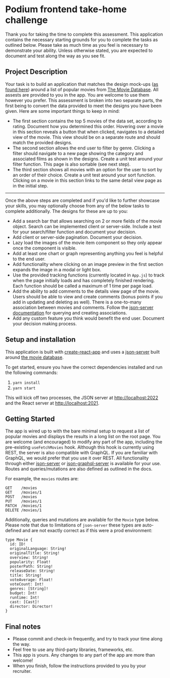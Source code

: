 # Podium frontend take-home challenge
Thank you for taking the time to complete this assessment. This application contains the necessary starting grounds for you to complete the tasks as outlined below. Please take as much time as you feel is necessary to demonstrate your ability. Unless otherwise stated, you are expected to document and test along the way as you see fit. 

## Project Description
Your task is to build an application that matches the design mock-ups ([as found here](https://share.goabstract.com/b949487b-4df0-4431-8ca3-6cd912096898)) around a list of popular movies from [The Movie Database](https://www.themoviedb.org/). All assests are provided to you in the app. You are welcome to use them however you prefer. This assessment is broken into two separate parts, the first being to convert the data provided to meet the designs you have been given. Here are some important things to keep in mind:

* The first section contains the top 5 movies of the data set, according to rating. Document how you determined this order. Hovering over a movie in this section reveals a button that when clicked, navigates to a detailed view of the movie. This view should be on a separate route and should match the provided designs.
* The second section allows the end user to filter by genre. Clicking a filter should navigate to a new page showing the category and associated films as shown in the designs. Create a unit test around your filter function. This page is also sortable (see next step).
* The third section shows all movies with an option for the user to sort by an order of their choice. Create a unit test around your sort function. Clicking on a movie in this section links to the same detail view page as in the initial step. 

---

Once the above steps are completed and if you'd like to further showcase your skills, you may optionally choose from any of the below tasks to complete additionally. The designs for these are up to you: 
* Add a search bar that allows searching on 2 or more fields of the movie object. Search can be implemented client or server-side. Include a test for your search/filter function and document your decision.
* Add client or server-side pagination. Document your decision.
* Lazy load the images of the movie item component so they only appear once the component is visible.
* Add at least one chart or graph representing anything you feel is helpful to the end user.
* Add functionality where clicking on an image preview in the first section expands the image in a modal or light box.
* Use the provided tracking functions (currently located in `App.js`) to track when the page initially loads and has completely finished rendering. Each function should be called a maximum of 1 time per page load.
* Add the ability to add comments to the details view page of the movie. Users should be able to view and create comments (bonus points if you add in updating and deleting as well). There is a one-to-many association between movies and comments. Follow the [json-server documentation](https://github.com/typicode/json-server#relationships) for querying and creating associations.
* Add any custom feature you think would benefit the end user. Document your decision making process.


## Setup and installation

This application is built with [create-react-app](https://reactjs.org/docs/create-a-new-react-app.html) and uses a [json-server](https://github.com/typicode/json-server) built around [the movie database](https://www.themoviedb.org/).

To get started, ensure you have the correct dependencies installed and run the following commands:

1. `yarn install`
2. `yarn start`

This will kick off two processes, the JSON server at [http://localhost:2022](http://localhost:2022) and the React server at [http://localhost:2021](http://localhost:2021). 

## Getting Started

The app is wired up to with the bare minimal setup to request a list of popular movies and displays the results in a long list on the root page. You are welcome (and encouraged) to modify any part of the app, including the pre-existing `useFetchMovies` hook. Although this hook is currently using REST, the server is also compatible with GraphQL. If you are familiar with GraphQL, we would prefer that you use it over REST.  All functionality through either [json-server](https://github.com/typicode/json-server) or [json-graphql-server](https://github.com/marmelab/json-graphql-server) is available for your use. Routes and queries/mutations are also defined as outlined in the docs.

For example, the `movies` routes are:

```
GET    /movies
GET    /movies/1
POST   /movies
PUT    /movies/1
PATCH  /movies/1
DELETE /movies/1
``` 

Additionally, queries and mutations are available for the `Movie` type below. Please note that due to limitations of `json-server` these types are auto-defined and are not exactly correct as if this were a prod environment: 

```
type Movie {
  id: ID!
  originalLanguage: String!
  originalTitle: String!
  overview: String!
  popularity: Float!
  posterPath: String!
  releaseDate: String!
  title: String!
  voteAverage: Float!
  voteCount: Int!    
  genres: [String]!
  budget: Int!
  runtime: Int!
  cast: [Cast]!
  director: Director!
}
```
	
## Final notes

* Please commit and check-in frequently, and try to track your time along the way. 
* Feel free to use any third-party libraries, frameworks, etc. 
* This app is yours. Any changes to any part of the app are more than welcome!
* When you finish, follow the instructions provided to you by your recruiter.
